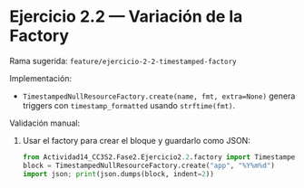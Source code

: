 # Ejercicio 2.2 — Variación de la Factory

Rama sugerida: `feature/ejercicio-2-2-timestamped-factory`

Implementación:
- `TimestampedNullResourceFactory.create(name, fmt, extra=None)` genera triggers con `timestamp_formatted` usando `strftime(fmt)`.

Validación manual:
1. Usar el factory para crear el bloque y guardarlo como JSON:
   ```python
   from Actividad14_CC3S2.Fase2.Ejercicio2.2.factory import TimestampedNullResourceFactory
   block = TimestampedNullResourceFactory.create("app", "%Y%m%d")
   import json; print(json.dumps(block, indent=2))